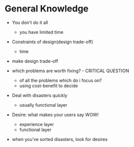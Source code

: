 # General Knowledge

- You don't do it all
  - you have limited time
- Constraints of design(design trade-off)
  - time
- make design trade-off
- which problems are worth fixing? - CRITICAL QUESTION
  - of all the problems which do i focus on?
  - using cost-benefit to decide

- Deal with disasters quickly
  - usually functional layer
- Desire: what makes your users say WOW!
  - experience layer
  - functional layer
- when you've sorted disasters, look for desires